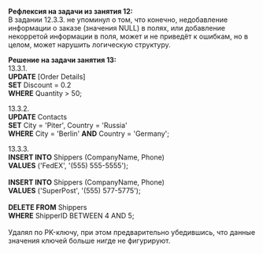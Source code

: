 **Рефлексия на задачи из занятия 12:**</br>
В задании 12.3.3. не упоминул о том, что конечно, недобавление информации о заказе (значения NULL) в полях, или добавление некорретой информации в поля, может и не приведёт к ошибкам, но в целом, может нарушить логическую структуру.

**Решение на задачи занятия 13:**</br>
13.3.1.</br>
**UPDATE** \[Order Details\]</br>
**SET** Discount = 0.2</br>
**WHERE** Quantity > 50;</br>

13.3.2.</br>
**UPDATE** Contacts</br>
**SET** City = 'Piter', Country = 'Russia'</br>
**WHERE** City = 'Berlin' **AND** Country = 'Germany';</br>

13.3.3.</br>
**INSERT INTO** Shippers (CompanyName, Phone)</br>
**VALUES** ('FedEX', '(555) 555-5555');</br>
</br>
**INSERT INTO** Shippers (CompanyName, Phone)</br>
**VALUES** ('SuperPost', '(555) 577-5775');</br>
</br>
**DELETE FROM** Shippers</br>
**WHERE** ShipperID BETWEEN 4 AND 5;</br>
</br>
Удалял по PK-ключу, при этом предварительно убедившись, что данные значения ключей больше нигде не фигурируют.
